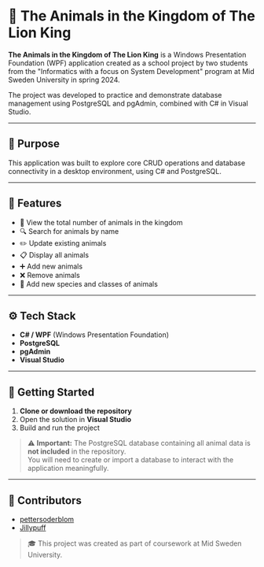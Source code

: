# 🦁 The Animals in the Kingdom of The Lion King

**The Animals in the Kingdom of The Lion King** is a Windows Presentation Foundation (WPF) application created as a school project by two students from the "Informatics with a focus on System Development" program at Mid Sweden University in spring 2024.

The project was developed to practice and demonstrate database management using PostgreSQL and pgAdmin, combined with C# in Visual Studio.

---

## 🎯 Purpose

This application was built to explore core CRUD operations and database connectivity in a desktop environment, using C# and PostgreSQL.

---

## 🧩 Features

- 🧮 View the total number of animals in the kingdom  
- 🔍 Search for animals by name  
- ✏️ Update existing animals  
- 📋 Display all animals  
- ➕ Add new animals  
- ❌ Remove animals  
- 🐾 Add new species and classes of animals  

---

## ⚙️ Tech Stack

- **C# / WPF** (Windows Presentation Foundation)  
- **PostgreSQL**  
- **pgAdmin**  
- **Visual Studio**

---

## 🚀 Getting Started

1. **Clone or download the repository**
2. Open the solution in **Visual Studio**
3. Build and run the project

> ⚠️ **Important:** The PostgreSQL database containing all animal data is **not included** in the repository.  
You will need to create or import a database to interact with the application meaningfully.

---

## 🤝 Contributors

- [pettersoderblom](https://github.com/pettersoderblom)  
- [Jillypuff](https://github.com/jillypuff)

> 🎓 This project was created as part of coursework at Mid Sweden University.
